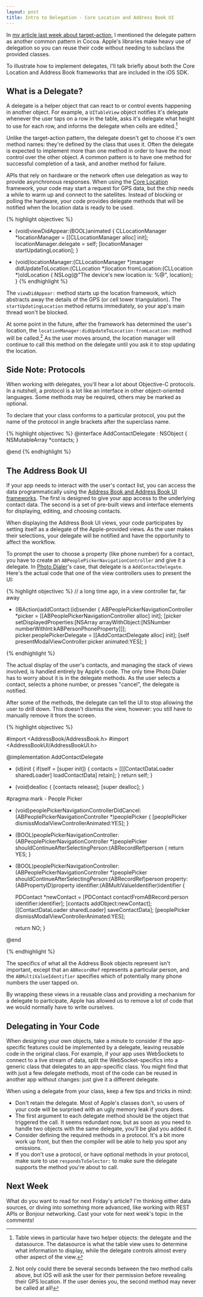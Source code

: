 ```yaml
---
layout: post
title: Intro to Delegation - Core Location and Address Book UI
---
```


In [my article last week about target-action][target-action], I mentioned the delegate pattern as 
another common pattern in Cocoa. Apple's libraries make heavy use of delegation so you can reuse 
their code without needing to subclass the provided classes.

To illustrate how to implement delegates, I'll talk briefly about both the Core Location and
Address Book frameworks that are included in the iOS SDK.

[target-action]: http://justinvoss.com/2011/08/19/cocoa-target-action/


What is a Delegate?
-------------------

A delegate is a helper object that can react to or control events happening in another object.
For example, a `UITableView` object notifies it's delegate whenever the user taps on a row in the table,
asks it's delegate what height to use for each row, and informs the delegate when cells are edited.[^table]

[^table]: Table views in particular have two helper objects: the delegate and the datasource. The datasource is what
    the table view uses to determine what information to display, while the delegate controls almost every
    other aspect of the view.

Unlike the target-action pattern, the delegate doesn't get to choose it's own method names: they're 
defined by the class that uses it. Often the delegate is expected to implement more than one method in
order to have the most control over the other object. A common pattern is to have one method for successful
completion of a task, and another method for failure.

APIs that rely on hardware or the network often use delegation as way to provide asynchronous responses.
When using the [Core Location][corelocation] framework, your code may start a request for GPS data, but the chip 
needs a while to warm up and connect to the satellites. Instead of blocking or polling the hardware,
your code provides delegate methods that will be notified when the location data is ready to be used.

[corelocation]: http://developer.apple.com/library/ios/documentation/CoreLocation/Reference/CoreLocation_Framework/_index.html

{% highlight objectivec %}
- (void)viewDidAppear:(BOOL)animated
{
  CLLocationManager *locationManager = [[CLLocationManager alloc] init];
  locationManager.delegate = self;
  [locationManager startUpdatingLocation];
}

- (void)locationManager:(CLLocationManager *)manager
    didUpdateToLocation:(CLLocation *)location
           fromLocation:(CLLocation *)oldLocation
{
  NSLog(@"The device's new location is: %@", location);
}
{% endhighlight %}

The `viewDidAppear:` method starts up the location framework, which abstracts away the details of the
GPS (or cell tower triangulation). The `startUpdatingLocation` method returns immediately, so your
app's main thread won't be blocked.

At some point in the future, after the framework has determined the user's location, the
`locationManager:didUpdateToLocation:fromLocation:` method will be called.[^denied] As the user moves around,
the location manager will continue to call this method on the delegate until you ask it to stop
updating the location.

[^denied]: Not only could there be several seconds between the two method calls above, but iOS will 
    ask the user for their permission before revealing their GPS location. If the user denies you, 
    the second method may never be called at all!


Side Note: Protocols
--------------------

When working with delegates, you'll hear a lot about Objective-C protocols. In a nutshell, a protocol is
a lot like an interface in other object-oriented languages. Some methods may be required, others may
be marked as optional.

To declare that your class conforms to a particular protocol, you put the name of the protocol in 
angle brackets after the superclass name.

{% highlight objectivec %}
@interface AddContactDelegate : NSObject <ABPeoplePickerNavigationControllerDelegate> {
    NSMutableArray *contacts;
}

@end
{% endhighlight %}


The Address Book UI
-------------------

If your app needs to interact with the user's contact list, you can access the data programmatically using
the [Address Book and Address Book UI frameworks][ab-docs]. The first is designed to give your app access to the
underlying contact data. The second is a set of pre-built views and interface elements for displaying,
editing, and choosing contacts.

[ab-docs]: http://developer.apple.com/library/ios/documentation/ContactData/Conceptual/AddressBookProgrammingGuideforiPhone/Introduction.html

When displaying the Address Book UI views, your code participates by setting itself as a delegate of the
Apple-provided views. As the user makes their selections, your delegate will be notified and have the
opportunity to affect the workflow.

To prompt the user to choose a property (like phone number) for a contact, you have to create an `ABPeoplePickerNavigationController`
and give it a delegate. In [Photo Dialer][photo-dialer]'s case, that delegate is a `AddContactDelegate`.
Here's the actual code that one of the view controllers uses to present the UI:

[photo-dialer]: http://bit.ly/photo-dialer-app

{% highlight objectivec %}
// a long time ago, in a view controller far, far away

- (IBAction)addContact:(id)sender
{
    ABPeoplePickerNavigationController *picker = [[ABPeoplePickerNavigationController alloc] init];
    [picker setDisplayedProperties:[NSArray arrayWithObject:[NSNumber numberWithInt:kABPersonPhoneProperty]]];
    picker.peoplePickerDelegate = [[AddContactDelegate alloc] init];
    [self presentModalViewController:picker animated:YES];
}

{% endhighlight %}

The actual display of the user's contacts, and managing the stack of views involved, is handled entirely
by Apple's code. The only time Photo Dialer has to worry about it is in the delegate methods. As the user
selects a contact, selects a phone number, or presses "cancel", the delegate is notified.

After some of the methods, the delegate can tell the UI to stop allowing the user to drill down. This
doesn't dismiss the view, however: you still have to manually remove it from the screen.

{% highlight objectivec %}

#import <AddressBook/AddressBook.h>
#import <AddressBookUI/AddressBookUI.h>


@implementation AddContactDelegate

- (id)init
{
    if(self = [super init]) {
        contacts = [[[ContactDataLoader sharedLoader] loadContactData] retain];
    }
    return self;
}

- (void)dealloc
{
    [contacts release];
    [super dealloc];
}

#pragma mark - People Picker

- (void)peoplePickerNavigationControllerDidCancel:(ABPeoplePickerNavigationController *)peoplePicker
{
    [peoplePicker dismissModalViewControllerAnimated:YES];
}

- (BOOL)peoplePickerNavigationController:(ABPeoplePickerNavigationController *)peoplePicker
      shouldContinueAfterSelectingPerson:(ABRecordRef)person
{
    return YES;
}

- (BOOL)peoplePickerNavigationController:(ABPeoplePickerNavigationController *)peoplePicker 
      shouldContinueAfterSelectingPerson:(ABRecordRef)person
                                property:(ABPropertyID)property 
                              identifier:(ABMultiValueIdentifier)identifier
{
    
    PDContact *newContact = [PDContact contactFromABRecord:person identifier:identifier];
    [contacts addObject:newContact];
    [[ContactDataLoader sharedLoader] saveContactData];
    [peoplePicker dismissModalViewControllerAnimated:YES];
    
    return NO;
}

@end

{% endhighlight %}

The specifics of what all the Address Book objects represent isn't important, except that an
`ABRecordRef` represents a particular person, and the `ABMultiValueIdentifier` specifies which
of potentially many phone numbers the user tapped on.

By wrapping these views in a reusable class and providing a mechanism for a delegate to participate,
Apple has allowed us to remove a lot of code that we would normally have to write ourselves.


Delegating in Your Code
-----------------------

When designing your own objects, take a minute to consider if the app-specific features could be
implemented by a delegate, leaving reusable code in the original class. For example, if your app uses
WebSockets to connect to a live stream of data, split the WebSocket-specifics into a generic class that
delegates to an app-specific class. You might find that with just a few delegate methods, most of 
the code can be reused in another app without changes: just give it a different delegate.

When using a delegate from your class, keep a few tips and tricks in mind:

* Don't retain the delegate. Most of Apple's classes don't, so users of your code will be surprised
  with an ugly memory leak if yours does.
* The first argument to each delegate method should be the object that triggered the call. It seems
  redundant now, but as soon as you need to handle two objects with the same delegate, you'll be glad
  you added it.
* Consider defining the required methods in a protocol. It's a bit more work up front, but then 
  the compiler will be able to help you spot any omissions.
* If you don't use a protocol, or have optional methods in your protocol, make sure to use
  `respondsToSelector:` to make sure the delegate supports the method you're about to call.


Next Week
---------

What do you want to read for next Friday's article? I'm thinking either data sources, or diving
into something more advanced, like working with REST APIs or Bonjour networking. Cast your vote
for next week's topic in the comments!

